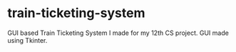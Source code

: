 # train-ticketing-system
GUI based Train Ticketing System I made for my 12th CS project. GUI made using Tkinter.
